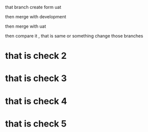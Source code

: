 that branch create form uat 

then merge with development 

then merge with uat 

then compare it , 
that is same or something change those branches

# that is check 2
# that is check 3
# that is check 4
# that is check 5
